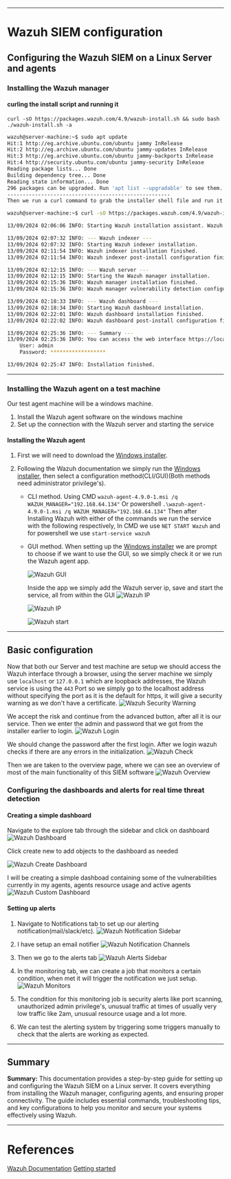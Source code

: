 
---
# Wazuh SIEM configuration
## Configuring the Wazuh SIEM on a Linux Server and agents
### Installing the Wazuh manager
#### curling the install script and running it
`curl -sO https://packages.wazuh.com/4.9/wazuh-install.sh && sudo bash ./wazuh-install.sh -a`

```bash
wazuh@server-machine:~$ sudo apt update
Hit:1 http://eg.archive.ubuntu.com/ubuntu jammy InRelease
Hit:2 http://eg.archive.ubuntu.com/ubuntu jammy-updates InRelease
Hit:3 http://eg.archive.ubuntu.com/ubuntu jammy-backports InRelease
Hit:4 http://security.ubuntu.com/ubuntu jammy-security InRelease
Reading package lists... Done
Building dependency tree... Done
Reading state information... Done
296 packages can be upgraded. Run 'apt list --upgradable' to see them.
-----------------------------------------------------
Then we run a curl command to grab the installer shell file and run it with sudo 

wazuh@server-machine:~$ curl -sO https://packages.wazuh.com/4.9/wazuh-install.sh && sudo bash ./wazuh-install.sh -a

13/09/2024 02:06:06 INFO: Starting Wazuh installation assistant. Wazuh version: 4.9.0

13/09/2024 02:07:32 INFO: --- Wazuh indexer ---
13/09/2024 02:07:32 INFO: Starting Wazuh indexer installation.
13/09/2024 02:11:54 INFO: Wazuh indexer installation finished.
13/09/2024 02:11:54 INFO: Wazuh indexer post-install configuration finished.

13/09/2024 02:12:15 INFO: --- Wazuh server ---
13/09/2024 02:12:15 INFO: Starting the Wazuh manager installation.
13/09/2024 02:15:36 INFO: Wazuh manager installation finished.
13/09/2024 02:15:36 INFO: Wazuh manager vulnerability detection configuration finished.

13/09/2024 02:18:33 INFO: --- Wazuh dashboard ---
13/09/2024 02:18:34 INFO: Starting Wazuh dashboard installation.
13/09/2024 02:22:01 INFO: Wazuh dashboard installation finished.
13/09/2024 02:22:02 INFO: Wazuh dashboard post-install configuration finished.

13/09/2024 02:25:36 INFO: --- Summary ---
13/09/2024 02:25:36 INFO: You can access the web interface https://localhost:443
    User: admin
    Password: ******************

13/09/2024 02:25:47 INFO: Installation finished.

```


---
### Installing the Wazuh agent on a test machine

Our test agent machine will be a windows machine.
1. Install the Wazuh agent software on the windows machine
2. Set up the connection with the Wazuh server and starting the service
#### Installing the Wazuh agent
1. First we will need to download the [Windows installer](https://packages.wazuh.com/4.x/windows/wazuh-agent-4.9.0-1.msi).

2. Following the Wazuh documentation we simply run the [Windows installer](https://packages.wazuh.com/4.x/windows/wazuh-agent-4.9.0-1.msi), then select a configuration method(CLI/GUI)(Both methods need administrator privilege's).
	- CLI method.
		Using CMD
		`wazuh-agent-4.9.0-1.msi /q WAZUH_MANAGER="192.168.64.134"`
		Or powershell
		`.\wazuh-agent-4.9.0-1.msi /q WAZUH_MANAGER="192.168.64.134"`
		Then after Installing Wazuh with either of the commands we run the service with the following respectively, In CMD we use
		`NET START Wazuh`
		and for powershell we use
		`start-service wazuh`
	- GUI method.
		When setting up the [Windows installer](https://packages.wazuh.com/4.x/windows/wazuh-agent-4.9.0-1.msi) we are prompt to choose if we want to use the GUI, so we simply check it or we run the Wazuh agent app.

		![Wazuh GUI](images/Wazuh%20GUI.png)

		Inside the app we simply add the Wazuh server ip, save and start the service, all from within the GUI
		![Wazuh IP](images/Wazuh%20fresh.png)

		![Wazuh IP](images/wazuh%20ip.png)

		![Wazuh start](images/wazuh%20start.png)

---
## Basic configuration

Now that both our Server and test machine are setup we should access the Wazuh interface through a browser, using the server machine we simply use `localhost` or `127.0.0.1` which are loopback addresses, the Wazuh service is using the `443` Port so we simply go to the localhost address without specifying the port as it is the default for https, it will give a security warning as we don't have a certificate.
![Wazuh Security Warning](images/Wazuh_sec_warn.png)

We accept the risk and continue from the advanced button, after all it is our service.
Then we enter the admin and password that we got from the installer earlier to login.
![Wazuh Login](images/Wazuh_login.png)

We should change the password after the first login.
After we login wazuh checks if there are any errors in the initialization.
![Wazuh Check](images/Wazuh_check.png)

Then we are taken to the overview page, where we can see an overview of most of the main functionality of this SIEM software
![Wazuh Overview](images/Wazuh_overview.png)

### Configuring the dashboards and alerts for real time threat detection
#### Creating a simple dashboard
Navigate to the explore tab through the sidebar and click on dashboard
![Wazuh Dashboard](images/wazuh_dashboard.png)

Click create new to add objects to the dashboard as needed

![Wazuh Create Dashboard](images/wazuh_dashboard_create_new.png)

I will be creating a simple dashboad containing some of the vulnerabilities currently in my agents, agents resource usage and active agents
![Wazuh Custom Dashboard](images/wazuh_custom_dashboard.png)

#### Setting up alerts

1. Navigate to Notifications tab to set up our alerting notification(mail/slack/etc).
![Wazuh Notification Sidebar](images/wazuh_notification_sidebar.png)

2. I have setup an email notifier 
![Wazuh Notification Channels](images/wazuh_notification_channels.png)

3. Then we go to the alerts tab
![Wazuh Alerts Sidebar](images/Wazuh_alerts_sidebar.png)

4. In the monitoring tab, we can create a job that monitors a certain condition, when met it will trigger the notification we just setup.
![Wazuh Monitors](images/wazuh_monitors.png)

5. The condition for this monitoring job is security alerts like port scanning, unauthorized admin privilege's, unusual traffic at times of usually very low traffic like 2am, unusual resource usage and a lot more.
6. We can test the alerting system by triggering some triggers manually to check that the alerts are working as expected.

---
## Summary

**Summary:** This documentation provides a step-by-step guide for setting up and configuring the Wazuh SIEM on a Linux server. It covers everything from installing the Wazuh manager, configuring agents, and ensuring proper connectivity. The guide includes essential commands, troubleshooting tips, and key configurations to help you monitor and secure your systems effectively using Wazuh.


---
# **References**

[Wazuh Documentation](https://documentation.wazuh.com/current/index.html)
[Getting started](https://documentation.wazuh.com/current/getting-started/index.html)

